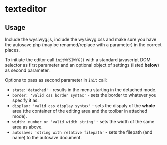 # texteditor

## Usage

Include the wysiwyg.js, include the wysiwyg.css and make sure you have the autosave.php (may be renamed/replace with a parameter) in the correct places.

To initiate the editor call `initWYSIWYG()` with a standard javascript DOM selector as first parameter and an optional object of settings (listed **below**) as second parameter.

Options to pass as second parameter in `init` call:
*  `state:'detached'` - results in the menu starting in the detached mode.
*  `border: 'valid css border syntax'` - sets the border to whatever you specify it as.
*  `display: 'valid css display syntax'` - sets the dispaly of the **whole** area (the container of the editing area and the toolbar in attached mode).
*  `width: number or 'valid width string'` - sets the width of the same area as above.
*  `autosave: 'string with relative filepath'` - sets the filepath (and name) to the autosave document.
